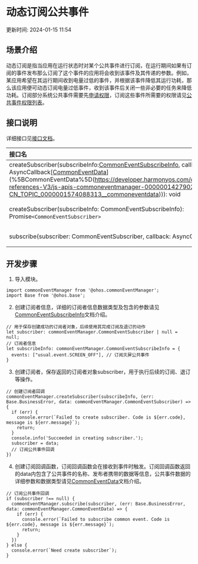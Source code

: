 # 动态订阅公共事件

更新时间: 2024-01-15 11:54

## 场景介绍

动态订阅是指当应用在运行状态时对某个公共事件进行订阅，在运行期间如果有订阅的事件发布那么订阅了这个事件的应用将会收到该事件及其传递的参数。例如，某应用希望在其运行期间收到电量过低的事件，并根据该事件降低其运行功耗，那么该应用便可动态订阅电量过低事件，收到该事件后关闭一些非必要的任务来降低功耗。订阅部分系统公共事件需要先[申请权限](https://developer.harmonyos.com/cn/docs/documentation/doc-guides-V3/accesstoken-guidelines-0000001493744016-V3)，订阅这些事件所需要的权限请见[公共事件权限列表](https://developer.harmonyos.com/cn/docs/documentation/doc-references-V3/js-apis-commoneventmanager-0000001427902640-V3#ZH-CN_TOPIC_0000001574088313__support)。

## 接口说明

详细接口见[接口文档](https://developer.harmonyos.com/cn/docs/documentation/doc-references-V3/js-apis-commonevent-0000001478181597-V3#ZH-CN_TOPIC_0000001523648890__commoneventcreatesubscriber)。

| 接口名                                                                                                                                                                                                                                                                                                                                                                                                                                                                                                                                                                                                                                                   | 接口描述                 |
| :------------------------------------------------------------------------------------------------------------------------------------------------------------------------------------------------------------------------------------------------------------------------------------------------------------------------------------------------------------------------------------------------------------------------------------------------------------------------------------------------------------------------------------------------------------------------------------------------------------------------------------------------------- | :----------------------- |
| createSubscriber(subscribeInfo:[CommonEventSubscribeInfo](https://developer.harmonyos.com/cn/docs/documentation/doc-references-V3/js-apis-commoneventmanager-0000001427902640-V3#ZH-CN_TOPIC_0000001574088313__commoneventsubscribeinfo), callback: AsyncCallback[[CommonEventData](https://developer.harmonyos.com/cn/docs/documentation/doc-references-V3/js-apis-commoneventmanager-0000001427902640-V3#ZH-CN_TOPIC_0000001574088313__commoneventdata)](%5BCommonEventData%5D(https://developer.harmonyos.com/cn/docs/documentation/doc-references-V3/js-apis-commoneventmanager-0000001427902640-V3#ZH-CN_TOPIC_0000001574088313__commoneventdata))): void | 创建订阅者对象(callback) |
| createSubscriber(subscribeInfo: CommonEventSubscribeInfo): Promise`<CommonEventSubscriber>`                                                                                                                                                                                                                                                                                                                                                                                                                                                                                                                                                            | 创建订阅者对象(promise)  |
| subscribe(subscriber: CommonEventSubscriber, callback: AsyncCallback): void                                                                                                                                                                                                                                                                                                                                                                                                                                                                                                                                                                              | 订阅公共事件             |

## 开发步骤

1. 导入模块。

```
import commonEventManager from '@ohos.commonEventManager'; 
import Base from '@ohos.base';
```
2. 创建订阅者信息，详细的订阅者信息数据类型及包含的参数请见[CommonEventSubscribeInfo](https://developer.harmonyos.com/cn/docs/documentation/doc-references-V3/js-apis-commoneventmanager-0000001427902640-V3#ZH-CN_TOPIC_0000001574088313__commoneventsubscribeinfo)文档介绍。
```
// 用于保存创建成功的订阅者对象，后续使用其完成订阅及退订的动作
let subscriber: commonEventManager.CommonEventSubscriber | null = null;
// 订阅者信息
let subscribeInfo: commonEventManager.CommonEventSubscribeInfo = {
  events: ["usual.event.SCREEN_OFF"], // 订阅灭屏公共事件
}
```
3. 创建订阅者，保存返回的订阅者对象subscriber，用于执行后续的订阅、退订等操作。
```
// 创建订阅者回调
commonEventManager.createSubscriber(subscribeInfo, (err: Base.BusinessError, data: commonEventManager.CommonEventSubscriber) => {
  if (err) {
    console.error(`Failed to create subscriber. Code is ${err.code}, message is ${err.message}`);
    return;
  }
  console.info('Succeeded in creating subscriber.');
  subscriber = data;
  // 订阅公共事件回调
})
```
4. 创建订阅回调函数，订阅回调函数会在接收到事件时触发。订阅回调函数返回的data内包含了公共事件的名称、发布者携带的数据等信息，公共事件数据的详细参数和数据类型请见[CommonEventData](https://developer.harmonyos.com/cn/docs/documentation/doc-references-V3/js-apis-commoneventmanager-0000001427902640-V3#ZH-CN_TOPIC_0000001574088313__commoneventdata)文档介绍。
```
// 订阅公共事件回调
if (subscriber !== null) {
  commonEventManager.subscribe(subscriber, (err: Base.BusinessError, data: commonEventManager.CommonEventData) => {
    if (err) {
      console.error(`Failed to subscribe common event. Code is ${err.code}, message is ${err.message}`);
      return;
    }
  })
} else {
  console.error(`Need create subscriber`);
}
```

